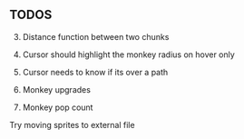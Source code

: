 ## TODOS
3. Distance function between two chunks
1. Cursor should highlight the monkey radius on hover only
2. Cursor needs to know if its over a path

5. Monkey upgrades
6. Monkey pop count

Try moving sprites to external file